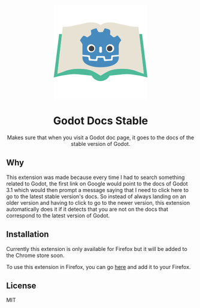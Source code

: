 <p align="center">
  <img width="250" height="250" src="https://raw.githubusercontent.com/robertcorponoi/graphics/master/godot-docs-stable/godot-docs-stable-logo.png">
</p>

<h1 align="center">Godot Docs Stable</h1>

<p align="center">Makes sure that when you visit a Godot doc page, it goes to the docs of the stable version of Godot.<p>

## **Why**

This extension was made because every time I had to search something related to Godot, the first link on Google would point to the docs of Godot 3.1 which would then prompt a message saying that I need to click here to go to the latest stable version's docs. So instead of always landing on an older version and having to click to go to the newer version, this extension automatically does it if it detects that you are not on the docs that correspond to the latest version of Godot.

## **Installation**

Currently this extension is only available for Firefox but it will be added to the Chrome store soon.

To use this extension in Firefox, you can go [here](https://addons.mozilla.org/en-US/firefox/addon/godot-docs-stable/) and add it to your Firefox.

## **License**

MIT